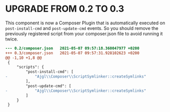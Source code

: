 UPGRADE FROM 0.2 TO 0.3
=======================

This component is now a Composer Plugin that is automatically executed on
`post-install-cmd` and `post-update-cmd` events. So you should remove the
previously registered script from your composer.json file to avoid running it
twice.

```diff
--- 0.2/composer.json   2021-05-07 09:57:18.360047977 +0200
+++ 0.3/composer.json   2021-05-07 09:57:31.928102623 +0200
@@ -1,10 +1,8 @@
 {
     "scripts": {
         "post-install-cmd": [
-            "Ajgl\\Composer\\ScriptSymlinker::createSymlinks"
         ],
         "post-update-cmd": [
-            "Ajgl\\Composer\\ScriptSymlinker::createSymlinks"
         ]
     }
 }
```
